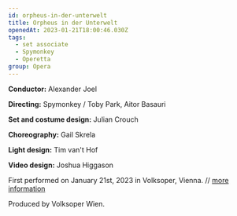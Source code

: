 ```yaml
---
id: orpheus-in-der-unterwelt
title: Orpheus in der Unterwelt
openedAt: 2023-01-21T18:00:46.030Z
tags:
  - set associate
  - Spymonkey
  - Operetta
group: Opera
---
```

**Conductor:** Alexander Joel

**Directing:** Spymonkey / Toby Park, Aitor Basauri

**Set and costume design:** Julian Crouch

**Choreography:** Gail Skrela

**Light design:** Tim van't Hof

**Video design:** Joshua Higgason

First performed on January 21st, 2023 in Volksoper, Vienna. // [more information](https://www.volksoper.at/produktion/orpheus-in-der-unterwelt-2023.de.html)

Produced by Volksoper Wien.
